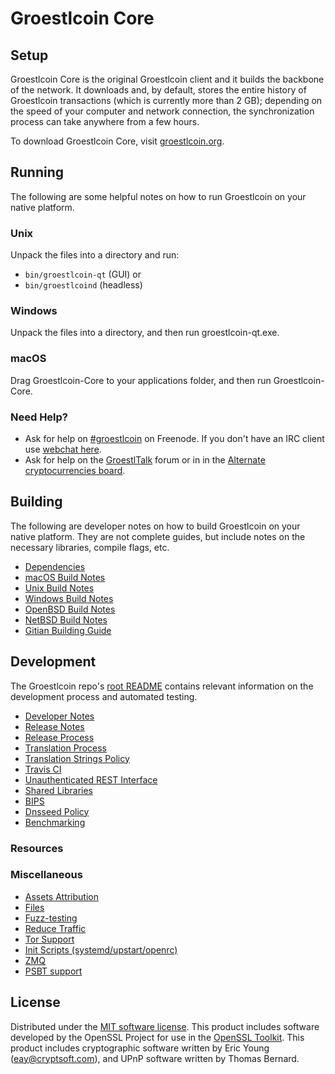 Groestlcoin Core
=============

Setup
---------------------
Groestlcoin Core is the original Groestlcoin client and it builds the backbone of the network. It downloads and, by default, stores the entire history of Groestlcoin transactions (which is currently more than 2 GB); depending on the speed of your computer and network connection, the synchronization process can take anywhere from a few hours.

To download Groestlcoin Core, visit [groestlcoin.org](https://groestlcoin.org/downloads/).

Running
---------------------
The following are some helpful notes on how to run Groestlcoin on your native platform.

### Unix

Unpack the files into a directory and run:

- `bin/groestlcoin-qt` (GUI) or
- `bin/groestlcoind` (headless)

### Windows

Unpack the files into a directory, and then run groestlcoin-qt.exe.

### macOS

Drag Groestlcoin-Core to your applications folder, and then run Groestlcoin-Core.

### Need Help?

* Ask for help on [#groestlcoin](http://webchat.freenode.net?channels=groestlcoin) on Freenode. If you don't have an IRC client use [webchat here](http://webchat.freenode.net?channels=groestlcoin).
* Ask for help on the [GroestlTalk](https://groestlcointalk.org/) forum or in in the [Alternate cryptocurrencies board](https://bitcointalk.org/index.php?topic=525926.0).

Building
---------------------
The following are developer notes on how to build Groestlcoin on your native platform. They are not complete guides, but include notes on the necessary libraries, compile flags, etc.

- [Dependencies](dependencies.md)
- [macOS Build Notes](build-osx.md)
- [Unix Build Notes](build-unix.md)
- [Windows Build Notes](build-windows.md)
- [OpenBSD Build Notes](build-openbsd.md)
- [NetBSD Build Notes](build-netbsd.md)
- [Gitian Building Guide](gitian-building.md)

Development
---------------------
The Groestlcoin repo's [root README](/README.md) contains relevant information on the development process and automated testing.

- [Developer Notes](developer-notes.md)
- [Release Notes](release-notes.md)
- [Release Process](release-process.md)
- [Translation Process](translation_process.md)
- [Translation Strings Policy](translation_strings_policy.md)
- [Travis CI](travis-ci.md)
- [Unauthenticated REST Interface](REST-interface.md)
- [Shared Libraries](shared-libraries.md)
- [BIPS](bips.md)
- [Dnsseed Policy](dnsseed-policy.md)
- [Benchmarking](benchmarking.md)

### Resources

### Miscellaneous
- [Assets Attribution](assets-attribution.md)
- [Files](files.md)
- [Fuzz-testing](fuzzing.md)
- [Reduce Traffic](reduce-traffic.md)
- [Tor Support](tor.md)
- [Init Scripts (systemd/upstart/openrc)](init.md)
- [ZMQ](zmq.md)
- [PSBT support](psbt.md)

License
---------------------
Distributed under the [MIT software license](/COPYING).
This product includes software developed by the OpenSSL Project for use in the [OpenSSL Toolkit](https://www.openssl.org/). This product includes
cryptographic software written by Eric Young ([eay@cryptsoft.com](mailto:eay@cryptsoft.com)), and UPnP software written by Thomas Bernard.
